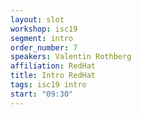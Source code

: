 ```yaml
---
layout: slot
workshop: isc19
segment: intro
order_number: 7
speakers: Valentin Rothberg
affiliation: RedHat
title: Intro RedHat
tags: isc19 intro
start: "09:30"
---
```


